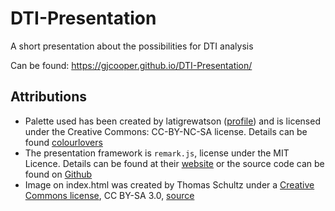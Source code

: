 # DTI-Presentation
A short presentation about the possibilities for DTI analysis

Can be found: https://gjcooper.github.io/DTI-Presentation/

## Attributions

* Palette used has been created by latigrewatson ([profile](http://www.colourlovers.com/lover/latigrewatson)) and is licensed under the Creative Commons: CC-BY-NC-SA license. Details can be found [colourlovers](http://www.colourlovers.com/palette/1329124/PastPresentFuture)
* The presentation framework is `remark.js`, license under the MIT Licence. Details can be found at their [website](http://remarkjs.com/) or the source code can be found on [Github](https://github.com/gnab/remark)
* Image on index.html was created by Thomas Schultz under a [Creative Commons license](http://creativecommons.org/licenses/by-sa/3.0/), CC BY-SA 3.0, [source](https://commons.wikimedia.org/w/index.php?curid=1201188)
